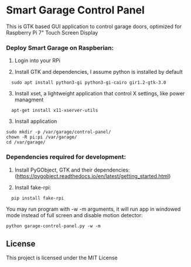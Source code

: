 # Smart Garage Control Panel

This is GTK based GUI application to control garage doors, optimized for Raspberry Pi 7" Touch Screen Display

### Deploy Smart Garage on Raspberian:
 
1. Login into your RPi

2. Install GTK and dependencies, I assume python is installed by default
```
  sudo apt install python3-gi python3-gi-cairo gir1.2-gtk-3.0
```

3. Install xset, a lightweight application that control X settings, like power managment
```
  apt-get install x11-xserver-utils
```

3. Install application 
```
sudo mkdir -p /var/garage/control-panel/
chown -R pi:pi /var/garage/
cd /var/garage/
```
### Dependencies required for development:

1. Install PyGObject, GTK and their dependencies: 
  (https://pygobject.readthedocs.io/en/latest/getting_started.html)

2. Install fake-rpi:
```
  pip install fake-rpi
```

You may run program with -w -m arguments, it will run app in windowed mode instead of full screen and disable motion detector:
```
python garage-control-panel.py -w -m
```

## License

This project is licensed under the MIT License
